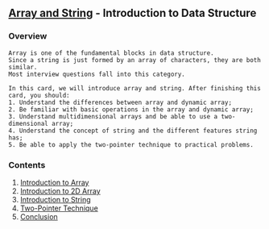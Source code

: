 [Array and String](https://leetcode.com/explore/learn/card/array-and-string/) - Introduction to Data Structure
---
### Overview
```
Array is one of the fundamental blocks in data structure.
Since a string is just formed by an array of characters, they are both similar. 
Most interview questions fall into this category.

In this card, we will introduce array and string. After finishing this card, you should:
1. Understand the differences between array and dynamic array;
2. Be familiar with basic operations in the array and dynamic array;
3. Understand multidimensional arrays and be able to use a two-dimensional array;
4. Understand the concept of string and the different features string has;
5. Be able to apply the two-pointer technique to practical problems.
```


### Contents
1. [Introduction to Array](https://github.com/woukl22/Leetcode/tree/main/Explore/Learn/Array%20and%20String/Introduction%20to%20Array)
2. [Introduction to 2D Array]()
3. [Introduction to String]()
4. [Two-Pointer Technique]()
5. [Conclusion]()
